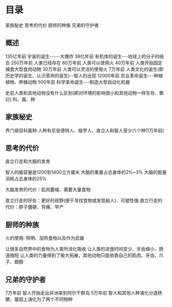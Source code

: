 # 目录
家族秘史
思考的代价
厨师的种族
兄弟的守护者

## 概述
135亿年前 宇宙的诞生-----大爆炸
38亿年前  有机体的诞生---地球上的分子的结合
250万年前 人类已经存在
80万年前  人类可以使用火
40万年前  人类开始固定捕食大型食肉动物
30万年前  人类可以灵活的使用火
7万年前   人类文化的诞生(即历史学的诞生、认识革命的诞生)--智人的出现
12000年前 农业革命诞生---种植植物、养殖动物
500年前   科学革命诞生---制造大型自动化机器


史前人类和其他动物没有什么区别(即对环境的影响很小和其他动物一样生存、繁衍)
科、属、种

## 家族秘史
界门纲目科属种
人种有尼安德特人、梭罗人、直立人和智人至少六个种(1万年前)

## 思考的代价
直立行走和大脑的发育

智人的脑容量是1200到1400立方厘米
大脑的重量占总身体的2%~3%
大脑的能量消耗占总身体的25%

大脑发育的代价：肌肉萎缩、需要大量食物

直立行走的好处：更好的视野(便于寻找食物或发现敌人)、可塑性强
直立行走的代价：脖子僵硬、背痛、早产
  
## 厨师的种族
火的使用: 照明、加热食物以及作为武器

让很多自然界中的食物为人类所消化吸收
让人类的进食时间变少、牙齿缩小、肠道缩短
让人类的力量得到了极大拓展，其他动物只能依靠自己的肌肉、牙齿、爪子、翅膀

## 兄弟的守护者
7万年前 智人开始走出非洲来到阿尔干群岛
5万年前 智人和其他人种演化分道扬镳，基因上演化为了两个不同物种